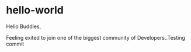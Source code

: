 # hello-world

Hello Buddies,

Feeling exited to join one of the biggest community of Developers..Testing commit
